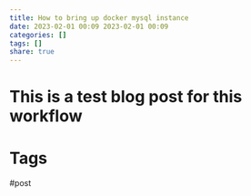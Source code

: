 ```yaml
---
title: How to bring up docker mysql instance
date: 2023-02-01 00:09 2023-02-01 00:09
categories: []
tags: []
share: true
---
```




# This is a test blog post for this workflow

# Tags

#post

